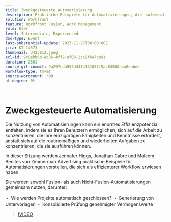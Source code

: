 ```yaml
---
title: Zweckgesteuerte Automatisierung
description: Praktische Beispiele für Automatisierungen, die nachweislich einen effizienteren Arbeitsablauf schaffen.
solution: Workfront
feature: Workfront Fusion, Work Management
role: User
level: Intermediate, Experienced
doc-type: Event
last-substantial-update: 2023-11-27T00:00:00Z
jira: KT-14573
thumbnail: 3425812.jpeg
exl-id: 9c0ebb6b-ec36-4ff2-af03-2cc9f6e7ca91
duration: 2581
source-git-commit: 9a297cda953d4414131657f9ac84580aea0eabeb
workflow-type: tm+mt
source-wordcount: '98'
ht-degree: 0%

---
```


# Zweckgesteuerte Automatisierung

Die Nutzung von Automatisierungen kann ein enormes Effizienzpotenzial entfalten, indem sie es Ihren Benutzern ermöglichen, sich auf die Arbeit zu konzentrieren, die ihre einzigartigen Fähigkeiten und Kenntnisse erfordert, anstatt sich auf die routinemäßigen und wiederholten Aufgaben zu konzentrieren, die sie ausführen können.

In dieser Sitzung werden Jennafer Higgs, Jonathan Cabre und Malcom Benites von Zimmerman Advertising praktische Beispiele für Automatisierungen vorstellen, die sich als effizienterer Workflow erwiesen haben.

Sie werden sowohl Fusion- als auch Nicht-Fusion-Automatisierungen gemeinsam nutzen, darunter:

・ Wie werden Projekte automatisch geschlossen?
・ Generierung von Untervorlagen
・ Konsolidierte Prüfung genehmigter Vermögenswerte

>[!VIDEO](https://video.tv.adobe.com/v/3425812/?learn=on)
